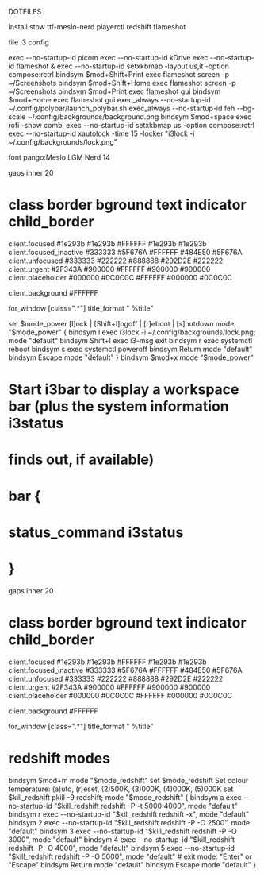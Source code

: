 DOTFILES

Install stow ttf-meslo-nerd playerctl redshift flameshot

file i3 config

exec --no-startup-id picom
exec --no-startup-id kDrive
exec --no-startup-id flameshot &
exec --no-startup-id setxkbmap -layout us,it -option compose:rctrl
bindsym $mod+Shift+Print exec flameshot screen -p ~/Screenshots
bindsym $mod+Shift+Home exec flameshot screen -p ~/Screenshots
bindsym $mod+Print exec flameshot gui
bindsym $mod+Home exec flameshot gui
exec_always --no-startup-id ~/.config/polybar/launch_polybar.sh 
exec_always --no-startup-id feh --bg-scale ~/.config/backgrounds/background.png
bindsym $mod+space exec rofi -show combi
exec --no-startup-id setxkbmap us -option compose:rctrl
exec --no-startup-id xautolock -time 15 -locker "i3lock -i ~/.config/backgrounds/lock.png"

font pango:Meslo LGM Nerd 14

gaps inner 20

# class                 border  bground text    indicator child_border
client.focused          #1e293b #1e293b #FFFFFF #1e293b   #1e293b
client.focused_inactive #333333 #5F676A #FFFFFF #484E50   #5F676A
client.unfocused        #333333 #222222 #888888 #292D2E   #222222
client.urgent           #2F343A #900000 #FFFFFF #900000   #900000
client.placeholder      #000000 #0C0C0C #FFFFFF #000000   #0C0C0C

client.background       #FFFFFF

for_window [class=".*"] title_format " %title"

set $mode_power [l]ock | [Shift+l]ogoff | [r]eboot | [s]hutdown
mode "$mode_power" {
	bindsym l exec i3lock -i ~/.config/backgrounds/lock.png; mode "default"
  bindsym Shift+l exec i3-msg exit
	bindsym r exec systemctl reboot
  bindsym s exec systemctl poweroff
  bindsym Return mode "default"
  bindsym Escape mode "default"
}
bindsym $mod+x mode "$mode_power"

# Start i3bar to display a workspace bar (plus the system information i3status
# finds out, if available)
# bar {
#         status_command i3status
# }

gaps inner 20

# class                 border  bground text    indicator child_border
client.focused          #1e293b #1e293b #FFFFFF #1e293b   #1e293b
client.focused_inactive #333333 #5F676A #FFFFFF #484E50   #5F676A
client.unfocused        #333333 #222222 #888888 #292D2E   #222222
client.urgent           #2F343A #900000 #FFFFFF #900000   #900000
client.placeholder      #000000 #0C0C0C #FFFFFF #000000   #0C0C0C

client.background       #FFFFFF

for_window [class=".*"] title_format " %title"

# redshift modes
bindsym $mod+m mode "$mode_redshift"
set $mode_redshift Set colour temperature: (a)uto, (r)eset, (2)500K, (3)000K, (4)000K, (5)000K
set $kill_redshift pkill -9 redshift;
mode "$mode_redshift" {
    bindsym a exec --no-startup-id "$kill_redshift redshift -P -t 5000:4000", mode "default"
    bindsym r exec --no-startup-id "$kill_redshift redshift -x", mode "default"
    bindsym 2 exec --no-startup-id "$kill_redshift redshift -P -O 2500", mode "default"
    bindsym 3 exec --no-startup-id "$kill_redshift redshift -P -O 3000", mode "default"
    bindsym 4 exec --no-startup-id "$kill_redshift redshift -P -O 4000", mode "default"
    bindsym 5 exec --no-startup-id "$kill_redshift redshift -P -O 5000", mode "default"
    # exit mode: "Enter" or "Escape"
    bindsym Return mode "default"
    bindsym Escape mode "default"
}
